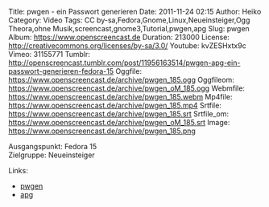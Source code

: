 Title: pwgen - ein Passwort generieren
Date: 2011-11-24 02:15
Author: Heiko
Category: Video
Tags: CC by-sa,Fedora,Gnome,Linux,Neueinsteiger,Ogg Theora,ohne Musik,screencast,gnome3,Tutorial,pwgen,apg
Slug: pwgen
Album: https://www.openscreencast.de
Duration: 213000
License: http://creativecommons.org/licenses/by-sa/3.0/
Youtube: kvZESHxtx9c
Vimeo: 31155771
Tumblr: http://openscreencast.tumblr.com/post/11956163514/pwgen-apg-ein-passwort-generieren-fedora-15
Oggfile: https://www.openscreencast.de/archive/pwgen_185.ogg
Oggfileom: https://www.openscreencast.de/archive/pwgen_oM_185.ogg
Webmfile: https://www.openscreencast.de/archive/pwgen_185.webm
Mp4file: https://www.openscreencast.de/archive/pwgen_185.mp4
Srtfile: https://www.openscreencast.de/archive/pwgen_185.srt
Srtfile_om: https://www.openscreencast.de/archive/pwgen_oM_185.srt
Image: https://www.openscreencast.de/archive/pwgen_185.png

Ausgangspunkt: Fedora 15  
Zielgruppe: Neueinsteiger  

Links:

  * [pwgen](http://wiki.ubuntuusers.de/Shell/pwgen "Link zu pwgen" )
  * [apg](http://linux.die.net/man/1/apg "Link zu apg" )

